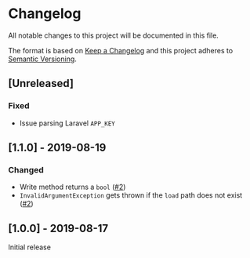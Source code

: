 # Changelog
All notable changes to this project will be documented in this file.

The format is based on [Keep a Changelog](http://keepachangelog.com/en/1.0.0/) and this project adheres to [Semantic Versioning](http://semver.org/spec/v2.0.0.html).

## [Unreleased]
### Fixed
* Issue parsing Laravel `APP_KEY`

## [1.1.0] - 2019-08-19
### Changed
* Write method returns a `bool` ([#2](https://github.com/sixlive/dotenv-editor/pull/2))
* `InvalidArgumentException` gets thrown if the `load` path does not exist ([#2](https://github.com/sixlive/dotenv-editor/pull/2))

## [1.0.0] - 2019-08-17
Initial release
